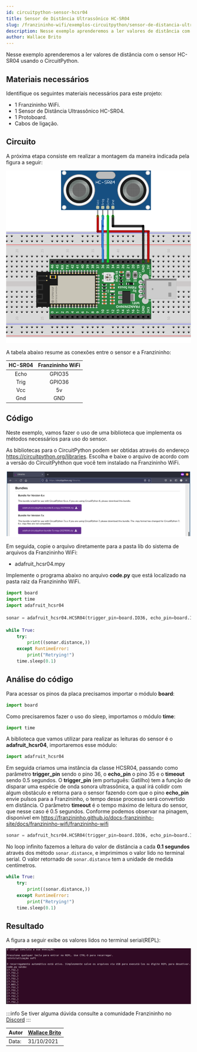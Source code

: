 ```yaml
---
id: circuitpython-sensor-hcsr04
title: Sensor de Distância Ultrassônico HC-SR04
slug: /franzininho-wifi/exemplos-circuitpython/sensor-de-distancia-ultrassonico-hcsr04
description: Nesse exemplo aprenderemos a ler valores de distância com o sensor HC-SR04 usando o CircuitPython.
author: Wallace Brito
---
```


Nesse exemplo aprenderemos a ler valores de distância com o sensor HC-SR04 usando o CircuitPython.

## Materiais necessários

Identifique os seguintes materiais necessários para este projeto:

- 1 Franzininho WiFi.
- 1 Sensor de Distância Ultrassônico HC-SR04.
- 1 Protoboard.
- Cabos de ligação.

## Circuito

A próxima etapa consiste em realizar a montagem da maneira indicada pela figura a seguir:

![Circuito HC-SR04](img/hc-sr04/circuito-sensor-hcsr04.png)

A tabela abaixo resume as conexões entre o sensor e a Franzininho: 

|  HC-SR04   | Franzininho WiFi |
|:----------:|:----------------:|
|    Echo    |       GPIO35     |
|    Trig    |       GPIO36     |
|     Vcc    |        5v        |
|     Gnd    |        GND       |

## Código

Neste exemplo, vamos fazer o uso de uma biblioteca que implementa os métodos necessários para uso do sensor.

As bibliotecas para o CircuitPython podem ser obtidas através do endereço <https://circuitpython.org/libraries>. Escolha e baixe o arquivo de acordo com a versão do CircuitPyhthon que você tem instalado na Franzininho WiFi.

![Bibliotecas](img/display-oled-i2c/libraries.png)

Em seguida, copie o arquivo diretamente para a pasta lib do sistema de arquivos da Franzininho WiFi:
- adafruit_hcsr04.mpy

Implemente o programa abaixo no arquivo **code.py** que está localizado na pasta raiz da Franzininho WiFi.

```python
import board
import time
import adafruit_hcsr04

sonar = adafruit_hcsr04.HCSR04(trigger_pin=board.IO36, echo_pin=board.IO35, timeout=0.5)

while True:
    try:
        print((sonar.distance,))
    except RuntimeError:
        print("Retrying!")
    time.sleep(0.1)
```

## Análise do código


Para acessar os pinos da placa precisamos importar o módulo **board**:
```python
import board
```

Como precisaremos fazer o uso do sleep, importamos o módulo **time**:
```python
import time
```

A biblioteca que vamos utilizar para realizar as leituras do sensor é o **adafruit_hcsr04**, importaremos esse módulo:
```python
import adafruit_hcsr04
```

Em seguida criamos uma instância da classe HCSR04, passando como parâmetro **trigger_pin** sendo o pino 36, o **echo_pin** o pino 35 e o **timeout** sendo 0.5 segundos.
O **trigger_pin** (em português: Gatilho) tem a função de disparar uma espécie de onda sonora ultrassônica, a qual irá colidir com algum obstáculo e retorna para o sensor fazendo com que o pino **echo_pin** envie pulsos para a Franzininho, o tempo desse processo será convertido em distância. O parâmetro **timeout** é o tempo máximo de leitura do sensor, que nesse caso é 0.5 segundos.
Conforme podemos observar na pinagem, disponível em <https://franzininho.github.io/docs-franzininho-site/docs/franzininho-wifi/franzininho-wifi> 

```python
sonar = adafruit_hcsr04.HCSR04(trigger_pin=board.IO36, echo_pin=board.IO35, timeout=0.5)
```

No loop infinito fazemos a leitura do valor de distância a cada **0.1 segundos** através dos método `sonar.distance`, e imprimimos o valor lido no terminal serial. O valor retornado de `sonar.distance` tem a unidade de medida centímetros.

```python
while True:
    try:
        print((sonar.distance,))
    except RuntimeError:
        print("Retrying!")
    time.sleep(0.1)
```

## Resultado

A figura a seguir exibe os valores lidos no terminal serial(REPL):

![Terminal Serial](img/hc-sr04/leitura-sensor-hc-sr04.png)

:::info
Se tiver alguma dúvida consulte a comunidade Franzininho no [Discord](https://discord.gg/H5kENmWGaz)
:::

| Autor | [Wallace Brito](mailto:wallacejsb@gmail.com) |
|-------|--------------|
| Data: | 31/10/2021   |
